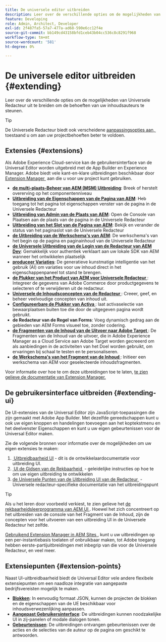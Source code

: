 ```yaml
---
title: De universele editor uitbreiden
description: Leer over de verschillende opties om de mogelijkheden van Universele Redacteur uit te breiden om de behoeften van uw inhoudsauteurs te steunen.
feature: Developing
role: Admin, Architect, Developer
exl-id: 2f487fa5-57a7-477a-ad68-590e6cc12f4e
source-git-commit: bb149cd43158bfd1ceb43b04cc536c8c8291f968
workflow-type: tm+mt
source-wordcount: '581'
ht-degree: 0%

---
```


# De universele editor uitbreiden {#extending}

Leer over de verschillende opties om de mogelijkheden van Universele Redacteur uit te breiden om de behoeften van uw inhoudsauteurs te steunen.

>[!TIP]
>
>De Universele Redacteur biedt ook verscheidene [&#x200B; aanpassingsopties aan, &#x200B;](/help/implementing/universal-editor/customizing.md) toestaand u om aan uw projectbehoeften beter te voldoen.

## Extensies {#extensions}

Als Adobe Experience Cloud-service kan de gebruikersinterface van de Universal Editor worden uitgebreid met de App Builder en Experience Manager. Adobe biedt vele kant-en-klare uitbreidingen beschikbaar door [&#x200B; Extension Manager &#x200B;](https://experience.adobe.com/aem/extension-manager) aan die u voor uw project kunt gebruiken.

* **[de multi-plaats-Beheer van AEM (MSM) Uitbreiding](/help/sites-cloud/authoring/universal-editor/authoring.md#inheritance)**: Breek of herstelt overerving op het componentenniveau
* **[Uitbreiding van de Eigenschappen van de Pagina van AEM](/help/sites-cloud/authoring/universal-editor/authoring.md#page-properties)**: Heb toegang tot het pagina tot eigenschappen venster van de pagina in de Universele Redacteur
* **[Uitbreiding van Admin van de Plaats van AEM](/help/sites-cloud/authoring/universal-editor/authoring.md#sites-console)**: Open de Console van Plaatsen aan de plaats van de pagina in de Universele Redacteur
* **[Uitbreiding van het Slot van de Pagina van AEM](/help/sites-cloud/authoring/universal-editor/authoring.md#locking-pages)**: Bekijk en verander de status van het paginaslot van de Universele Redacteur
* **[de Uitbreiding van de Werkschema&#39;s van AEM](/help/sites-cloud/authoring/universal-editor/authoring.md#workflows)**: De werkschema&#39;s van het begin op de pagina en paginainhoud van de Universele Redacteur
* **[de Universele Uitbreiding van de Login van de Redacteur van AEM Dev](/help/sites-cloud/authoring/universal-editor/authoring.md#developer-login)**: Gemakkelijk voor authentiek verklaart aan uw lokale SDK van AEM wanneer het ontwikkelen plaatselijk
* **[produceer Variaties](/help/generative-ai/generate-variations-integrated-editor.md)**: De generatieve kunstmatige intelligentie van het gebruik (AI) om variaties voor uw inhoud direct in het eigenschappenpaneel tot stand te brengen.
* **[de Plukker van het Product van AEM voor Universele Redacteur &#x200B;](https://developer.adobe.com/uix/docs/extension-manager/extension-developed-by-adobe/ue-product-picker/)**: Integreer de gegevens van Adobe Commerce door productgegevens te selecteren of te verwijderen uit de redacteur.
* **[Universele de Inhoudsconcepten van de Redacteur &#x200B;](https://developer.adobe.com/uix/docs/extension-manager/extension-developed-by-adobe/universal-editor-content-drafts/)**: Creeer, geef, en beheer veelvoudige concepten van inhoud uit.
* **[Configureerbare de Plukker van Activa &#x200B;](https://developer.adobe.com/uix/docs/extension-manager/extension-developed-by-adobe/configurable-asset-picker/)**: laat activaselectie van bewaarplaatsen buiten toe die door de uitgegeven pagina wordt gebruikt.
* **de Redacteur van de Regel van Forms**: Voeg dynamisch gedrag aan de gebieden van AEM Forms visueel toe, zonder codering.
* **[de Fragmenten van de Inhoud van de Uitvoer naar Adobe Target &#x200B;](https://developer.adobe.com/uix/docs/extension-manager/extension-developed-by-adobe/exporting-content-fragment-to-adobe-target/)**: De Fragmenten van de Inhoud van de uitvoer, die in Adobe Experience Manager as a Cloud Service aan Adobe Target worden gecreeerd om als aanbiedingen in de activiteiten van het Doel worden gebruikt, om ervaringen bij schaal te testen en te personaliseren.
* **[de Werkschema&#39;s van het Fragment van de Inhoud &#x200B;](https://developer.adobe.com/uix/docs/extension-manager/extension-developed-by-adobe/content-fragments-workflows/)**: Initieer een werkschema van AEM voor geselecteerde inhoudsfragmenten.

Voor informatie over hoe te om deze uitbreidingen toe te laten, [&#x200B; te zien gelieve de documentatie van Extension Manager.](https://developer.adobe.com/uix/docs/extension-manager/feature-highlights/#enablingdisabling-extensions)

## De gebruikersinterface uitbreiden {#extending-ui}

De UI-extensies van de Universal Editor zijn JavaScript-toepassingen die zijn gemaakt met Adobe App Builder. Met dezelfde gereedschappen kunt u ook uw eigen knoppen en handelingen toevoegen aan het koptekstmenu en het deelvenster Eigenschappen en kunt u uw eigen gebeurtenissen voor de Universal Editor maken.

Zie de volgende bronnen voor informatie over de mogelijkheden om uw eigen extensies te maken:

1. [&#x200B; Uitbreidbaarheid UI &#x200B;](https://developer.adobe.com/uix/docs/) - dit is de ontwikkelaardocumentatie voor uitbreiding UI.
1. [&#x200B; UI de Gidsen van de Rekbaarheid &#x200B;](https://developer.adobe.com/uix/docs/guides/) - geleidelijke instructies op hoe te om uw eigen uitbreiding te ontwikkelen
1. [&#x200B; de Universele Punten van de Uitbreiding UI van de Redacteur &#x200B;](https://developer.adobe.com/uix/docs/services/aem-universal-editor/) - Universele redacteur-specifieke documentatie van het uitbreidingspunt

>[!TIP]
>
>Als u het leren door voorbeeld verkiest, te zien gelieve het [&#x200B; de rekbaarheidsleerprogramma van AEM UI &#x200B;](https://experienceleague.adobe.com/nl/docs/experience-manager-learn/cloud-service/developing/extensibility/ui/overview). Hoewel het zich concentreert op het uitbreiden van de console van het Fragment van de Inhoud, zijn de concepten voor het uitvoeren van een uitbreiding UI in de Universele Redacteur het zelfde.

[&#x200B; Gebruikend Extension Manager in AEM Sites &#x200B;](https://developer.adobe.com/uix/docs/extension-manager/), kunt u uw uitbreidingen op een per-instantiebasis toelaten of onbruikbaar maken, tot Adobe toegang hebben eerste-partijuitbreidingen met inbegrip van die voor de Universele Redacteur, en veel meer.

## Extensiepunten {#extension-points}

Naast UI-uitbreidbaarheid biedt de Universal Editor vele andere flexibele extensiepunten om een naadloze integratie van aangepaste bedrijfsvereisten mogelijk te maken.

* **[Blokken &#x200B;](https://www.aem.live/developer/block-collection)**: In eenvoudig formaat JSON, kunnen de projecten de blokken en de eigenschappen van de UE beschikbaar voor inhoudsverwezenlijking aanpassen.
* **[Aangepast Gebruikersinterface](#extending-ui)**: De uitbreidingen kunnen noodzakelijke UI in zij-panelen of modale dialogen tonen.
* **[Gebeurtenissen](/help/implementing/universal-editor/events.md)**: De uitbreidingen ontvangen gebeurtenissen over de acties en de selecties van de auteur op de pagina om geschikt te antwoorden.
